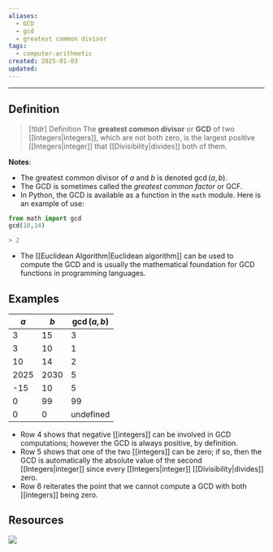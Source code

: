 ```yaml
---
aliases:
  - GCD
  - gcd
  - greatest common divisor
tags:
  - computer-arithmetic
created: 2025-01-03
updated:
---
```

---
## Definition 

> [!tldr] Definition
> The **greatest common divisor** or **GCD** of two [[Integers|integers]], which are not both zero, is the largest positive [[Integers|integer]] that [[Divisibility|divides]] both of them. 

**Notes**: 
- The greatest common divisor of $a$ and $b$ is denoted $\gcd(a,b)$. 
- The GCD is sometimes called the *greatest common factor* or GCF. 
- In Python, the GCD is available as a function in the `math` module. Here is an example of use: 

```python
from math import gcd
gcd(10,14)

> 2
```

- The [[Euclidean Algorithm|Euclidean algorithm]] can be used to compute the GCD and is usually the mathematical foundation for GCD functions in programming languages. 
## Examples 

| $a$  | $b$  | $\gcd(a,b)$ |
| ---- | ---- | ----------- |
| 3    | 15   | 3           |
| 3    | 10   | 1           |
| 10   | 14   | 2           |
| 2025 | 2030 | 5           |
| -15  | 10   | 5           |
| 0    | 99   | 99          |
| 0    | 0    | undefined   |

- Row 4 shows that negative [[integers]] can be involved in GCD computations; however the GCD is always positive, by definition. 
- Row 5 shows that one of the two [[integers]] can be zero; if so, then the GCD is automatically the absolute value of the second [[Integers|integer]] since every [[Integers|integer]] [[Divisibility|divides]] zero. 
- Row 6 reiterates the point that we cannot compute a GCD with both [[integers]] being zero. 

## Resources 

![](https://www.youtube.com/watch?v=jFd-6EPfnec)
